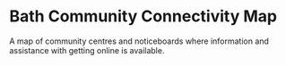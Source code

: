 # Bath Community Connectivity Map

A map of community centres and noticeboards where information and assistance with getting online is available.
